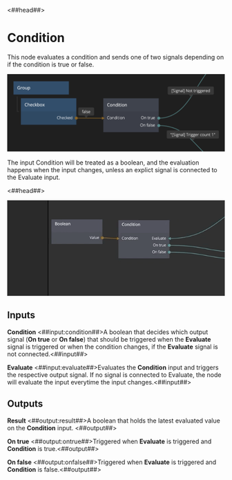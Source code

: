 <##head##>
# Condition
This node evaluates a condition and sends one of two <span class="ndl-signal">signals</span> depending on if the condition is <span class="ndl-data">true</span> or <span class="ndl-data">false</span>.

![](./condition_node.png ':class=img-size-l')

The input <span class="ndl-data">Condition</span> will be treated as a <span class="ndl-data">boolean</span>, and the evaluation happens when the input changes, unless an explict <span class="ndl-signal">signal</span> is connected to the <span class="ndl-signal">Evaluate</span> input.

<##head##>

![](condition.gif ':class=img-size-l')

<div class="node-inputs">

## Inputs

**Condition**
<##input:condition##>A boolean that decides which output signal (**On true** or **On false**) that should be triggered when the **Evaluate** signal is triggered or when the condition changes, if the **Evaluate** signal is not connected.<##input##>

**Evaluate**
<##input:evaluate##>Evaluates the **Condition** input and triggers the respective output signal. If no signal is connected to Evaluate, the node will evaluate the input everytime the input changes.<##input##>

## Outputs
**Result**
<##output:result##>A <span class="ndl-data">boolean</span> that holds the latest evaluated value on the **Condition** input. <##output##>

**On true**
<##output:ontrue##>Triggered when **Evaluate** is triggered and **Condition** is <span class="ndl-data">true.</span><##output##>

**On false**
<##output:onfalse##>Triggered when **Evaluate** is triggered and **Condition** is <span class="ndl-data">false.</span><##output##>

</div>

